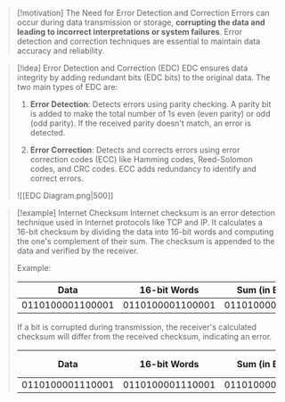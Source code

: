 > [!motivation] The Need for Error Detection and Correction
> Errors can occur during data transmission or storage, **corrupting the data and leading to incorrect interpretations or system failures**. Error detection and correction techniques are essential to maintain data accuracy and reliability.

> [!idea] Error Detection and Correction (EDC)
> EDC ensures data integrity by adding redundant bits (EDC bits) to the original data. The two main types of EDC are:
>
> 1. **Error Detection**: Detects errors using parity checking. A parity bit is added to make the total number of 1s even (even parity) or odd (odd parity). If the received parity doesn't match, an error is detected.
>
> 2. **Error Correction**: Detects and corrects errors using error correction codes (ECC) like Hamming codes, Reed-Solomon codes, and CRC codes. ECC adds redundancy to identify and correct errors.
> 
> ![[EDC Diagram.png|500]]

> [!example] Internet Checksum
> Internet checksum is an error detection technique used in Internet protocols like TCP and IP. It calculates a 16-bit checksum by dividing the data into 16-bit words and computing the one's complement of their sum. The checksum is appended to the data and verified by the receiver.
>
> Example:
>
> | Data | 16-bit Words | Sum (in Binary) | Checksum |
> |------|--------------|-----------------|----------|
> | 0110100001100001 | 0110100001100001 | 0110100001100001 | 1001011110011110 |
>
> If a bit is corrupted during transmission, the receiver's calculated checksum will differ from the received checksum, indicating an error.
>
> | Data | 16-bit Words | Sum (in Binary) | Calculated Checksum | Received Checksum | Error Detected |
> |------|--------------|-----------------|---------------------|-------------------|----------------|
> | 0110100001110001 | 0110100001110001 | 0110100001110001 | 100101111000111**0** | 100101111001111**1** | Yes |

